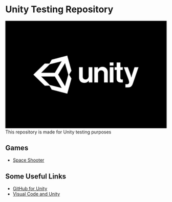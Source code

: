# Unity Testing Repository
![unity](./unity.jpg)
This repository is made for Unity testing purposes

## Games
- [Space Shooter](https://github.com/adnavarro/UnityTesting/tree/Space-Shooter)

## Some Useful Links
- [GitHub for Unity](https://github.com/github-for-unity/Unity/blob/master/docs/using/quick-guide.md)
- [Visual Code and Unity](https://code.visualstudio.com/docs/other/unity)
